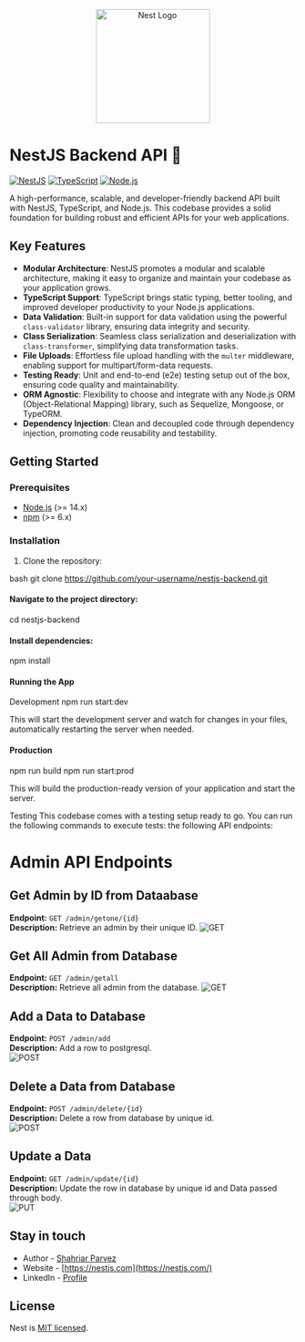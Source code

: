 <p align="center">
  <a href="http://nestjs.com/" target="blank"><img src="https://nestjs.com/img/logo-small.svg" width="200" alt="Nest Logo" /></a>
</p>

[circleci-image]: https://img.shields.io/circleci/build/github/nestjs/nest/master?token=abc123def456
[circleci-url]: https://circleci.com/gh/nestjs/nest

 # NestJS Backend API 🚀

[![NestJS](https://img.shields.io/badge/NestJS-E0234E?style=for-the-badge&logo=nestjs&logoColor=white)](https://nestjs.com/)
[![TypeScript](https://img.shields.io/badge/TypeScript-3178C6?style=for-the-badge&logo=typescript&logoColor=white)](https://www.typescriptlang.org/)
[![Node.js](https://img.shields.io/badge/Node.js-339933?style=for-the-badge&logo=node.js&logoColor=white)](https://nodejs.org/)

A high-performance, scalable, and developer-friendly backend API built with NestJS, TypeScript, and Node.js. This codebase provides a solid foundation for building robust and efficient APIs for your web applications.

## Key Features

- **Modular Architecture**: NestJS promotes a modular and scalable architecture, making it easy to organize and maintain your codebase as your application grows.
- **TypeScript Support**: TypeScript brings static typing, better tooling, and improved developer productivity to your Node.js applications.
- **Data Validation**: Built-in support for data validation using the powerful `class-validator` library, ensuring data integrity and security.
- **Class Serialization**: Seamless class serialization and deserialization with `class-transformer`, simplifying data transformation tasks.
- **File Uploads**: Effortless file upload handling with the `multer` middleware, enabling support for multipart/form-data requests.
- **Testing Ready**: Unit and end-to-end (e2e) testing setup out of the box, ensuring code quality and maintainability.
- **ORM Agnostic**: Flexibility to choose and integrate with any Node.js ORM (Object-Relational Mapping) library, such as Sequelize, Mongoose, or TypeORM.
- **Dependency Injection**: Clean and decoupled code through dependency injection, promoting code reusability and testability.

## Getting Started

### Prerequisites

- [Node.js](https://nodejs.org/) (>= 14.x)
- [npm](https://www.npmjs.com/) (>= 6.x)

### Installation

1. Clone the repository:

bash
git clone https://github.com/your-username/nestjs-backend.git



#### Navigate to the project directory:
cd nestjs-backend



#### Install dependencies:
npm install



#### Running the App
Development
npm run start:dev



This will start the development server and watch for changes in your files, automatically restarting the server when needed.

#### Production
npm run build
npm run start:prod



This will build the production-ready version of your application and start the server.

Testing
This codebase comes with a testing setup ready to go. You can run the following commands to execute tests:
the following API endpoints:

# Admin API Endpoints

## Get Admin by ID from Dataabase
**Endpoint:** `GET /admin/getone/{id}`  
**Description:** Retrieve an admin by their unique ID.
![GET](https://img.shields.io/badge/GET-blue)

## Get All Admin from Database
**Endpoint:** `GET /admin/getall`  
**Description:** Retrieve all admin from the database.
![GET](https://img.shields.io/badge/GET-blue)

## Add a Data to Database
**Endpoint:** `POST /admin/add`  
**Description:** Add a row to postgresql.  
![POST](https://img.shields.io/badge/POST-green)

## Delete a Data from Database
**Endpoint:** `POST /admin/delete/{id}`  
**Description:** Delete a row from database by unique id.  
![POST](https://img.shields.io/badge/POST-green)

## Update a Data
**Endpoint:** `GET /admin/update/{id}`  
**Description:** Update the row in database by unique id and Data passed through body.  
![PUT](https://img.shields.io/badge/PUT-blue)


## Stay in touch

- Author - [Shahriar Parvez](https://github.com/spshamim)
- Website - [https://nestjs.com](https://nestjs.com/)
- LinkedIn - [Profile](https://www.linkedin.com/in/spshamim/)

## License

  Nest is [MIT licensed](https://github.com/nestjs/nest/blob/master/LICENSE).
